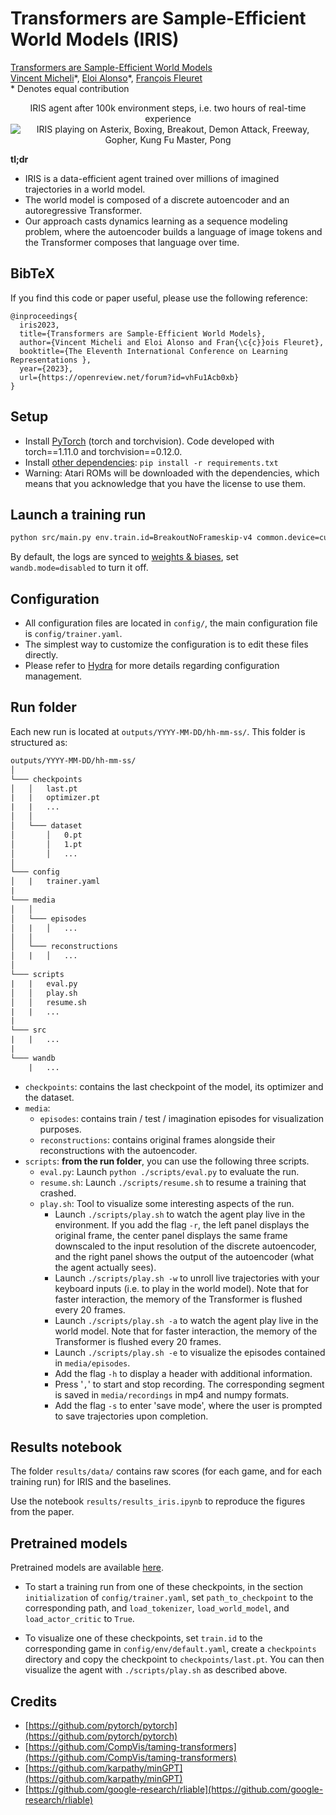 # Transformers are Sample-Efficient World Models (IRIS)

[Transformers are Sample-Efficient World Models](https://openreview.net/forum?id=vhFu1Acb0xb) <br>
[Vincent Micheli](https://vmicheli.github.io)\*, [Eloi Alonso](https://eloialonso.github.io)\*, [François Fleuret](https://fleuret.org/francois/) <br>
\* Denotes equal contribution


<div align='center'>
  IRIS agent after 100k environment steps, i.e. two hours of real-time experience
  <img alt="IRIS playing on Asterix, Boxing, Breakout, Demon Attack, Freeway, Gopher, Kung Fu Master, Pong" src="assets/iris.gif">
</div>

**tl;dr**

- IRIS is a data-efficient agent trained over millions of imagined trajectories in a world model.
- The world model is composed of a discrete autoencoder and an autoregressive Transformer.
- Our approach casts dynamics learning as a sequence modeling problem, where the autoencoder builds a language of image tokens and the Transformer composes that language over time.


## BibTeX

If you find this code or paper useful, please use the following reference:

```
@inproceedings{
  iris2023,
  title={Transformers are Sample-Efficient World Models},
  author={Vincent Micheli and Eloi Alonso and Fran{\c{c}}ois Fleuret},
  booktitle={The Eleventh International Conference on Learning Representations },
  year={2023},
  url={https://openreview.net/forum?id=vhFu1Acb0xb}
}
```

## Setup

- Install [PyTorch](https://pytorch.org/get-started/locally/) (torch and torchvision). Code developed with torch==1.11.0 and torchvision==0.12.0.
- Install [other dependencies](requirements.txt): `pip install -r requirements.txt`
- Warning: Atari ROMs will be downloaded with the dependencies, which means that you acknowledge that you have the license to use them.

## Launch a training run

```bash
python src/main.py env.train.id=BreakoutNoFrameskip-v4 common.device=cuda:0 wandb.mode=online
```

By default, the logs are synced to [weights & biases](https://wandb.ai), set `wandb.mode=disabled` to turn it off.

## Configuration

- All configuration files are located in `config/`, the main configuration file is `config/trainer.yaml`.
- The simplest way to customize the configuration is to edit these files directly.
- Please refer to [Hydra](https://github.com/facebookresearch/hydra) for more details regarding configuration management.

## Run folder

Each new run is located at `outputs/YYYY-MM-DD/hh-mm-ss/`. This folder is structured as:

```txt
outputs/YYYY-MM-DD/hh-mm-ss/
│
└─── checkpoints
│   │   last.pt
|   |   optimizer.pt
|   |   ...
│   │
│   └─── dataset
│       │   0.pt
│       │   1.pt
│       │   ...
│
└─── config
│   |   trainer.yaml
|
└─── media
│   │
│   └─── episodes
│   |   │   ...
│   │
│   └─── reconstructions
│   |   │   ...
│
└─── scripts
|   |   eval.py
│   │   play.sh
│   │   resume.sh
|   |   ...
|
└─── src
|   |   ...
|
└─── wandb
    |   ...
```

- `checkpoints`: contains the last checkpoint of the model, its optimizer and the dataset.
- `media`:
  - `episodes`: contains train / test / imagination episodes for visualization purposes.
  - `reconstructions`: contains original frames alongside their reconstructions with the autoencoder.
- `scripts`: **from the run folder**, you can use the following three scripts.
  - `eval.py`: Launch `python ./scripts/eval.py` to evaluate the run.
  - `resume.sh`: Launch `./scripts/resume.sh` to resume a training that crashed.
  - `play.sh`: Tool to visualize some interesting aspects of the run.
    - Launch `./scripts/play.sh` to watch the agent play live in the environment. If you add the flag `-r`, the left panel displays the original frame, the center panel displays the same frame downscaled to the input resolution of the discrete autoencoder, and the right panel shows the output of the autoencoder (what the agent actually sees).
    - Launch `./scripts/play.sh -w` to unroll live trajectories with your keyboard inputs (i.e. to play in the world model). Note that for faster interaction, the memory of the Transformer is flushed every 20 frames.
    - Launch `./scripts/play.sh -a` to watch the agent play live in the world model. Note that for faster interaction, the memory of the Transformer is flushed every 20 frames.
    - Launch `./scripts/play.sh -e` to visualize the episodes contained in `media/episodes`.
    - Add the flag `-h` to display a header with additional information.
    - Press '`,`' to start and stop recording. The corresponding segment is saved in `media/recordings` in mp4 and numpy formats.
    - Add the flag `-s` to enter 'save mode', where the user is prompted to save trajectories upon completion.

## Results notebook

The folder `results/data/` contains raw scores (for each game, and for each training run) for IRIS and the baselines.

Use the notebook `results/results_iris.ipynb` to reproduce the figures from the paper.

## Pretrained models

Pretrained models are available [here](https://github.com/eloialonso/iris_pretrained_models).

- To start a training run from one of these checkpoints, in the section `initialization` of  `config/trainer.yaml`, set `path_to_checkpoint` to the corresponding path, and `load_tokenizer`, `load_world_model`, and `load_actor_critic` to `True`.

- To visualize one of these checkpoints, set `train.id` to the corresponding game in `config/env/default.yaml`, create a `checkpoints` directory and copy the checkpoint to `checkpoints/last.pt`. You can then visualize the agent with `./scripts/play.sh` as described above.

## Credits

- [https://github.com/pytorch/pytorch](https://github.com/pytorch/pytorch)
- [https://github.com/CompVis/taming-transformers](https://github.com/CompVis/taming-transformers)
- [https://github.com/karpathy/minGPT](https://github.com/karpathy/minGPT)
- [https://github.com/google-research/rliable](https://github.com/google-research/rliable)
